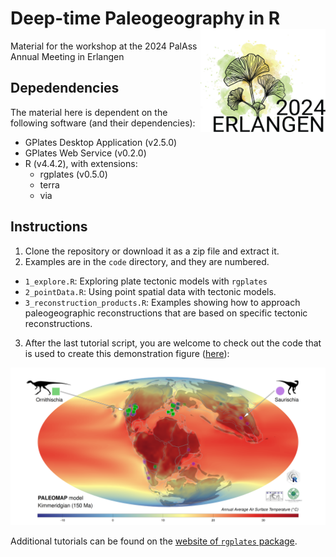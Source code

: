 # Deep-time Paleogeography in R <img src="doc/images/PalAss_Erlangen_2024.jpg" align="right" width="200" />

Material for the workshop at the 2024 PalAss Annual Meeting in Erlangen

## Depedendencies

The material here is dependent on the following software (and their dependencies):

- GPlates Desktop Application (v2.5.0)
- GPlates Web Service (v0.2.0)
- R (v4.4.2), with extensions:
  - rgplates (v0.5.0)
  - terra
  - via
  
## Instructions 
 
1. Clone the repository or download it as a zip file and extract it.
2. Examples are in the `code` directory, and they are numbered.
  - `1_explore.R`: Exploring plate tectonic models with `rgplates`
  - `2_pointData.R`: Using point spatial data with tectonic models.
  - `3_reconstruction_products.R`: Examples showing how to approach paleogeographic reconstructions that are based on specific tectonic reconstructions.
3. After the last tutorial script, you are welcome to check out the code that is used to create this demonstration figure ([here](https://gplates.github.io/rgplates/#using-reconstructions)):

![](doc/images/temperature.png)

Additional tutorials can be found on the [website of `rgplates` package](https://gplates.github.io/rgplates).
